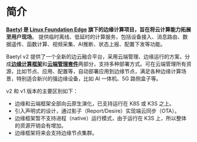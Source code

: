 # 简介

**[Baetyl](https://baetyl.io) 是 [Linux Foundation Edge](https://www.lfedge.org) 
旗下的边缘计算项目，旨在将云计算能力拓展至用户现场**。
提供临时离线、低延时的计算服务，包括设备接入、消息路由、数据遥传、函数计算、视频采集、AI推断、状态上报、配置下发等功能。

Baetyl v2 提供了一个全新的边云融合平台，采用云端管理、边缘运行的方案，分成[**边缘计算框架**](https://github.com/baetyl/baetyl)和[**云端管理套件**](https://github.com/baetyl/baetyl-cloud)两部分，支持多种部署方式。可在云端管理所有资源，比如节点、应用、配置等，自动部署应用到边缘节点，满足各种边缘计算场景，特别适合新兴的强边缘设备，比如 AI 一体机、5G 路侧盒子等。

v2 和 v1 版本的主要区别如下：
* 边缘和云端框架全部向云原生演化，已支持运行在 K8S 或 K3S 之上。
* 引入声明式的设计，通过影子（Report/Desire）实现端云同步（OTA）。
* 边缘框架暂不支持进程（native）运行模式，由于运行在 K3S 上，所以整体的资源开销会有增加。
* 边缘框架将来会支持边缘节点集群。

